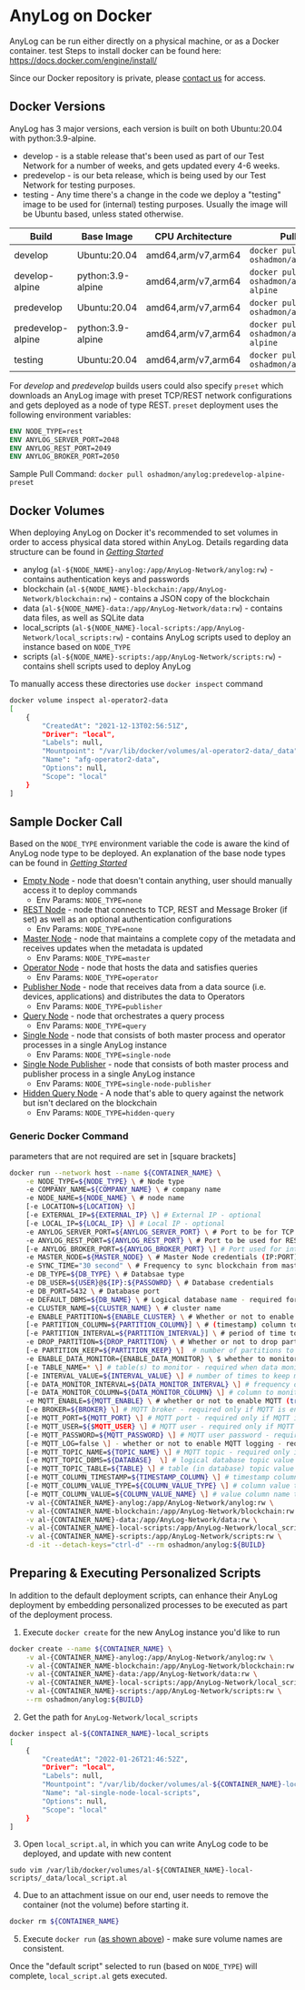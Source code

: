 # AnyLog on Docker 

AnyLog can be run either directly on a physical machine, or as a Docker container. test
Steps to install docker can be found here: https://docs.docker.com/engine/install/ 

Since our Docker repository is private, please <a href="mailto:info@anylog.co?subject=Request Docker access">contact us</a> for access.

## Docker Versions
AnyLog has 3 major versions, each version is built on both Ubuntu:20.04 with python:3.9-alpine. 
* develop - is a stable release that's been used as part of our Test Network for a number of weeks, and gets updated every 4-6 weeks.
* predevelop - is our beta release, which is being used by our Test Network for testing purposes.
* testing - Any time there's a change in the code we deploy a "testing" image to be used for (internal) testing purposes. Usually the image will be Ubuntu based, unless stated otherwise.


| Build | Base Image | CPU Architecture | Pull Command | Size | 
|---|---|---|---|---|
| develop | Ubuntu:20.04 | amd64,arm/v7,arm64 | `docker pull oshadmon/anylog:develop` | 664MB | 
| develop-alpine | python:3.9-alpine | amd64,arm/v7,arm64 | `docker pull oshadmon/anylog:develop-alpine` | 460MB| 
| predevelop | Ubuntu:20.04 | amd64,arm/v7,arm64 | `docker pull oshadmon/anylog:predevelop` | ~245MB | 
| predevelop-alpine | python:3.9-alpine | amd64,arm/v7,arm64 | `docker pull oshadmon/anylog:predevelop-alpine` | ~178MB | 
| testing | Ubuntu:20.04 | amd64,arm/v7,arm64 | `docker pull oshadmon/anylog:testing` |

For _develop_ and _predevelop_ builds users could also specify `preset` which downloads an AnyLog image with preset TCP/REST network configurations and gets deployed as a node of type REST. `preset` deployment uses the following environment variables:
```dockerfile 
ENV NODE_TYPE=rest
ENV ANYLOG_SERVER_PORT=2048
ENV ANYLOG_REST_PORT=2049
ENV ANYLOG_BROKER_PORT=2050
```

Sample Pull Command: `docker pull oshadmon/anylog:predevelop-alpine-preset`

## Docker Volumes 
When deploying AnyLog on Docker it's recommended to set volumes in order to access physical data stored within AnyLog. 
Details regarding data structure can be found in _[Getting Started](getting%20started.md#local-directory-structure)_
* anylog (`al-${NODE_NAME}-anylog:/app/AnyLog-Network/anylog:rw`) - contains authentication keys and passwords
* blockchain (`al-${NODE_NAME}-blockchain:/app/AnyLog-Network/blockchain:rw`) - contains a JSON copy of the blockchain
* data (`al-${NODE_NAME}-data:/app/AnyLog-Network/data:rw`) - contains data files, as well as SQLite data
* local_scripts (`al-${NODE_NAME}-local-scripts:/app/AnyLog-Network/local_scripts:rw`) - contains AnyLog scripts used to deploy an instance based on `NODE_TYPE` 
* scripts (`al-${NODE_NAME}-scripts:/app/AnyLog-Network/scripts:rw`) - contains shell scripts used to deploy AnyLog

To manually access these directories use `docker inspect` command
```bash
docker volume inspect al-operator2-data 
[
    {
        "CreatedAt": "2021-12-13T02:56:51Z",
        "Driver": "local",
        "Labels": null,
        "Mountpoint": "/var/lib/docker/volumes/al-operator2-data/_data",
        "Name": "afg-operator2-data",
        "Options": null,
        "Scope": "local"
    }
]
```


## Sample Docker Call
Based on the `NODE_TYPE` environment variable the code is aware the kind of AnyLog node type to be deployed. An explanation of the base node types can be found in _[Getting Started](getting%20started.md#type-of-instances)_ 

* [Empty Node](examples/Docker%20Calls/empty_node.sh) - node that doesn't contain anything, user should manually access it to deploy commands 
  * Env Params: `NODE_TYPE=none`
* [REST Node](examples/Docker%20Calls/rest_node.sh) - node that connects to TCP, REST and Message Broker (if set) as well as an optional authentication configurations 
  * Env Params: `NODE_TYPE=none`
* [Master Node](examples/Docker%20Calls/master_node.sh) - node that maintains a complete copy of the metadata and receives updates when the metadata is updated 
  * Env Params: `NODE_TYPE=master`
* [Operator Node](examples/Docker%20Calls/operator_node.sh) - node that hosts the data and satisfies queries
  * Env Params: `NODE_TYPE=operator`
* [Publisher Node](examples/Docker%20Calls/publisher_node.sh) - node that receives data from a data source (i.e. devices, applications) and distributes the data to Operators 
  * Env Params: `NODE_TYPE=publisher`
* [Query Node](examples/Docker%20Calls/query_node.sh) - node that orchestrates a query process 
  * Env Params: `NODE_TYPE=query`
* [Single Node](examples/Docker%20Calls/single_node.sh) - node that consists of both master process and operator processes in a single AnyLog instance 
  * Env Params: `NODE_TYPE=single-node`
* [Single Node Publisher](examples/Docker%20Calls/single_node_publisher.sh) - node that consists of both master process and publisher process in a single AnyLog instance 
  * Env Params: `NODE_TYPE=single-node-publisher`
* [Hidden Query Node](examples/Docker%20Calls/hidden_query.sh) - A node that's able to query against the network but isn't declared on the blockchain 
  * Env Params: `NODE_TYPE=hidden-query`

### Generic Docker Command 
parameters that are not required are set in [square brackets]
```bash
docker run --network host --name ${CONTAINER_NAME} \
    -e NODE_TYPE=${NODE_TYPE} \ # Node type 
    -e COMPANY_NAME=${COMPANY_NAME} \ # company name 
    -e NODE_NAME=${NODE_NAME} \ # node name
    [-e LOCATION=${LOCATION} \]  
    [-e EXTERNAL_IP=${EXTERNAL_IP} \] # External IP - optional 
    [-e LOCAL_IP=${LOCAL_IP} \] # Local IP - optional 
    -e ANYLOG_SERVER_PORT=${ANYLOG_SERVER_PORT} \ # Port to be for TCP connection
    -e ANYLOG_REST_PORT=${ANYLOG_REST_PORT} \ # Port to be used for REST connections 
    [-e ANYLOG_BROKER_PORT=${ANYLOG_BROKER_PORT} \] # Port used for internal MQTT Broker -- optional  
    -e MASTER_NODE=${MASTER_NODE} \ # Master Node credentials (IP:PORT)
    -e SYNC_TIME="30 second" \ # Frequency to sync blockchain from master 
    -e DB_TYPE=${DB_TYPE} \ # Databsae type 
    -e DB_USER=${USER}@${IP}:${PASSOWRD} \ # Database credentials 
    -e DB_PORT=5432 \ # Database port 
    -e DEFAULT_DBMS=${DB_NAME} \ # Logical database name - required for Operator only
    -e CLUSTER_NAME=${CLUSTER_NAME} \ # cluster name
    -e ENABLE_PARTITION=${ENABLE_CLUSTER} \ # Whether or not to enable data partitioning (true | false) 
    [-e PARTITION_COLUMN=${PARTITION_COLUMN}] \ # (timestamp) column to partition by - required when partition is enabled 
    [-e PARTITION_INTERVAL=${PARTITION_INTERVAL}] \ # period of time to partition by - required when partition is enabled
    -e DROP_PARTITION=${DROP_PARTITION} \ # Whether or not to drop partition (true | false) 
    [-e PARTITION_KEEP=${PARTITION_KEEP} \]  # number of partitions to keep - required if drop partition is enabled 
    -e ENABLE_DATA_MONITOR={ENABLE_DATA_MONITOR} \ $ whether to monitor data (true | false) 
    [-e TABLE_NAME=* \] # table(s) to monitor - required when data monitoring is enabled
    [-e INTERVAL_VALUE=${INTERVAL_VALUE} \] # number of times to keep monitored results - required when data monitoring is enabled
    [-e DATA_MONITOR_INTERVAL=${DATA_MONITOR_INTERVAL} \] # frequency of data monitoring - required when data monitoring is enabled
    [-e DATA_MONITOR_COLUMN=${DATA_MONITOR_COLUMN} \] # column to monitor by - required when data monitoring is enabled
    -e MQTT_ENABLE=${MQTT_ENABLE} \ # whether or not to enable MQTT (true | false)
    [-e BROKER=${BROKER} \] # MQTT broker - required only if MQTT is enabled  
    [-e MQTT_PORT=${MQTT_PORT} \] # MQTT port - required only if MQTT is enabled
    [-e MQTT_USER=${$MQTT_USER} \] # MQTT user - required only if MQTT is enabled
    [-e MQTT_PASSWORD=${MQTT_PASSWORD} \] # MQTT user password - required only if MQTT is enabled 
    [-e MQTT_LOG=false \] - whether or not to enable MQTT logging - required only if MQTT is enabled (true | false)
    [-e MQTT_TOPIC_NAME=${TOPIC_NAME} \] # MQTT topic - required only if MQTT is enabled 
    [-e MQTT_TOPIC_DBMS=${DATABASE}  \] # logical database topic value - required only if MQTT is enabled
    [-e MQTT_TOPIC_TABLE=${TABLE} \] # table (in database) topic value - required only if MQTT is enabled 
    [-e MQTT_COLUMN_TIMESTAMP=${TIMESTAMP_COLUMN} \] # timestamp column topic value - required only if MQTT is enabled
    [-e MQTT_COLUMN_VALUE_TYPE=${COLUMN_VALUE_TYPE} \] # column value type topic value - required only if MQTT is enabled
    [-e MQTT_COLUMN_VALUE=${COLUMN_VALUE_NAME} \] # value column name topic value - required only if MQTT is enabled
    -v al-{CONTAINER_NAME}-anylog:/app/AnyLog-Network/anylog:rw \
    -v al-{CONTAINER_NAME-blockchain:/app/AnyLog-Network/blockchain:rw \
    -v al-{CONTAINER_NAME}-data:/app/AnyLog-Network/data:rw \
    -v al-{CONTAINER_NAME}-local-scripts:/app/AnyLog-Network/local_scripts:rw \
    -v al-{CONTAINER_NAME}-scripts:/app/AnyLog-Network/scripts:rw \
    -d -it --detach-keys="ctrl-d" --rm oshadmon/anylog:${BUILD}
```

## Preparing & Executing Personalized Scripts

In addition to the default deployment scripts, can enhance their AnyLog deployment by embedding personalized processes 
to be executed as part of the deployment process. 

1. Execute `docker create` for the new AnyLog instance you'd like to run
```bash
docker create --name ${CONTAINER_NAME} \
    -v al-{CONTAINER_NAME}-anylog:/app/AnyLog-Network/anylog:rw \
    -v al-{CONTAINER_NAME-blockchain:/app/AnyLog-Network/blockchain:rw \
    -v al-{CONTAINER_NAME}-data:/app/AnyLog-Network/data:rw \
    -v al-{CONTAINER_NAME}-local-scripts:/app/AnyLog-Network/local_scripts:rw \
    -v al-{CONTAINER_NAME}-scripts:/app/AnyLog-Network/scripts:rw \
    --rm oshadmon/anylog:${BUILD}
```

2. Get the path for `AnyLog-Network/local_scripts` 
```bash
docker inspect al-${CONTAINER_NAME}-local_scripts
[
    {
        "CreatedAt": "2022-01-26T21:46:52Z",
        "Driver": "local",
        "Labels": null,
        "Mountpoint": "/var/lib/docker/volumes/al-${CONTAINER_NAME}-local-scripts/_data",
        "Name": "al-single-node-local-scripts",
        "Options": null,
        "Scope": "local"
    }
]
```

3. Open `local_script.al`, in which you can write AnyLog code to be deployed, and update with new content
```shell
sudo vim /var/lib/docker/volumes/al-${CONTAINER_NAME}-local-scripts/_data/local_script.al
```

4. Due to an attachment issue on our end, user needs to remove the container (not the volume) before starting it. 
```bash
docker rm ${CONTAINER_NAME}
```

5. Execute `docker run` ([as shown above](#Generic-Docker-Command)) - make sure volume names are consistent. 
 
Once the "default script" selected to run (based on `NODE_TYPE`) will complete, `local_script.al` gets executed.  
